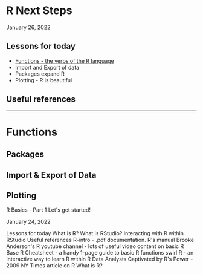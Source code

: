 # R Next Steps

January 26, 2022

## Lessons for today

  * [Functions - the verbs of the R language](#functions)
  * Import and Export of data
  * Packages expand R
  * Plotting - R is beautiful

## Useful references


----

# Functions

## Packages

## Import & Export of Data

## Plotting



R Basics - Part 1
Let's get started!

January 24, 2022

Lessons for today
What is R?
What is RStudio?
Interacting with R within RStudio
Useful references
R-intro - .pdf documentation. R's manual
Brooke Anderson's R youtube channel - lots of useful video content on basic R
Base R Cheatsheet - a handy 1-page guide to basic R functions
swirl R - an interactive way to learn R within R
Data Analysts Captivated by R's Power - 2009 NY Times article on R
What is R?
